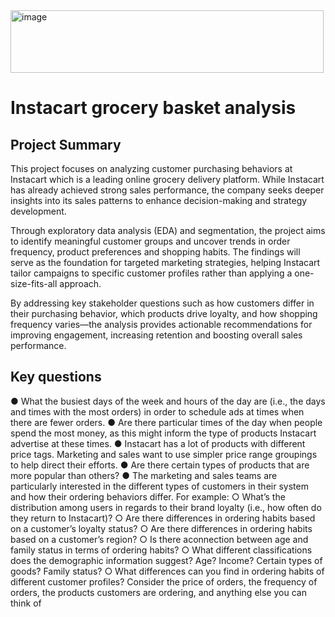 <img width="501" height="100" alt="image" src="https://github.com/user-attachments/assets/149a2092-75d7-415d-96a5-5aecacdfdc94" />

# Instacart grocery basket analysis
## Project Summary
This project focuses on analyzing customer purchasing behaviors at Instacart which is a leading online grocery delivery platform. While Instacart has already achieved strong sales performance, the company seeks deeper insights into its sales patterns to enhance decision-making and strategy development.

Through exploratory data analysis (EDA) and segmentation, the project aims to identify meaningful customer groups and uncover trends in order frequency, product preferences and shopping habits. The findings will serve as the foundation for targeted marketing strategies, helping Instacart tailor campaigns to specific customer profiles rather than applying a one-size-fits-all approach.

By addressing key stakeholder questions such as how customers differ in their purchasing behavior, which products drive loyalty, and how shopping frequency varies—the analysis provides actionable recommendations for improving engagement, increasing retention and boosting overall sales performance.
## Key questions
 ● What the busiest days of the week and hours of the day are (i.e., the days and times with the most orders) in order to schedule ads at times when there are fewer orders.
 ● Are there particular times of the day when people spend the most money, as this might inform the type of products Instacart advertise at these times.
 ● Instacart has a lot of products with different price tags. Marketing and sales want to use simpler price range groupings to help direct their efforts.
 ● Are there certain types of products that are more popular than others? 
 ● The marketing and sales teams are particularly interested in the different types of customers in their system and how their ordering behaviors differ. For example:
 ○ What’s the distribution among users in regards to their brand loyalty (i.e., how often do they return to Instacart)?
 ○ Are there differences in ordering habits based on a customer’s loyalty status?
 ○ Are there differences in ordering habits based on a customer’s region?
 ○ Is there aconnection between age and family status in terms of ordering habits?
 ○ What different classifications does the demographic information suggest? Age? Income? Certain types of goods? Family status?
 ○ What differences can you find in ordering habits of different customer profiles? Consider the price of orders, the frequency of orders, the products customers are ordering, and anything else you can think of

